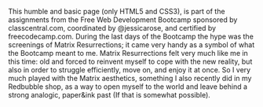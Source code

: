 This humble and basic page (only HTML5 and CSS3), is part of the assignments from the Free Web Development Bootcamp sponsored by classcentral.com, coordinated by @jessicarose, and certified by freecodecamp.com. During the last days of the Bootcamp the hype was the screenings of Matrix Resurrections; it came very handy as a symbol of what the Bootcamp meant to me. Matrix Resurrections felt very much like me in this time: old and forced to reinvent myself to cope with the new reality, but also in order to struggle efficiently, move on, and enjoy it at once. So I very much played with the Matrix aesthetics, something I also recently did in my Redbubble shop, as a way to open myself to the world and leave behind a strong analogic, paper&ink past (If that is somewhat possible).
